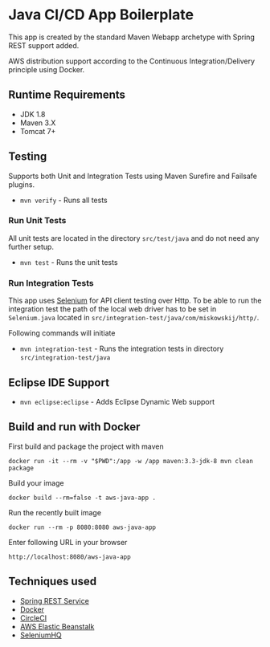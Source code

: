 # Java CI/CD App Boilerplate

This app is created by the standard Maven Webapp archetype with Spring REST support added. 

AWS distribution support according to the Continuous Integration/Delivery principle using Docker.

## Runtime Requirements

- JDK 1.8
- Maven 3.X
- Tomcat 7+

## Testing

Supports both Unit and Integration Tests using Maven Surefire and Failsafe plugins.

- `mvn verify` - Runs all tests

### Run Unit Tests

All unit tests are located in the directory `src/test/java` and do not need any further setup. 
- `mvn test` - Runs the unit tests

### Run Integration Tests
This app uses [Selenium](http://www.seleniumhq.org) for API client testing over Http. To be able to run the integration test the path of the local web driver has to be set in `Selenium.java` located in `src/integration-test/java/com/miskowskij/http/`.

Following commands will initiate 
- `mvn integration-test` - Runs the integration tests in directory `src/integration-test/java`

## Eclipse IDE Support
- `mvn eclipse:eclipse` - Adds Eclipse Dynamic Web support

## Build and run with Docker

First build and package the project with maven

`docker run -it --rm -v "$PWD":/app -w /app maven:3.3-jdk-8 mvn clean package`

Build your image

`docker build --rm=false -t aws-java-app .`

Run the recently built image

`docker run --rm -p 8080:8080 aws-java-app`

Enter following URL in your browser

`http://localhost:8080/aws-java-app`

## Techniques used

- [Spring REST Service](https://spring.io/guides/gs/rest-service/)
- [Docker](http://www.docker.com)
- [CircleCI](http://circleci.com)
- [AWS Elastic Beanstalk](https://aws.amazon.com/elasticbeanstalk/)
- [SeleniumHQ](http://seleniumhq.org)
